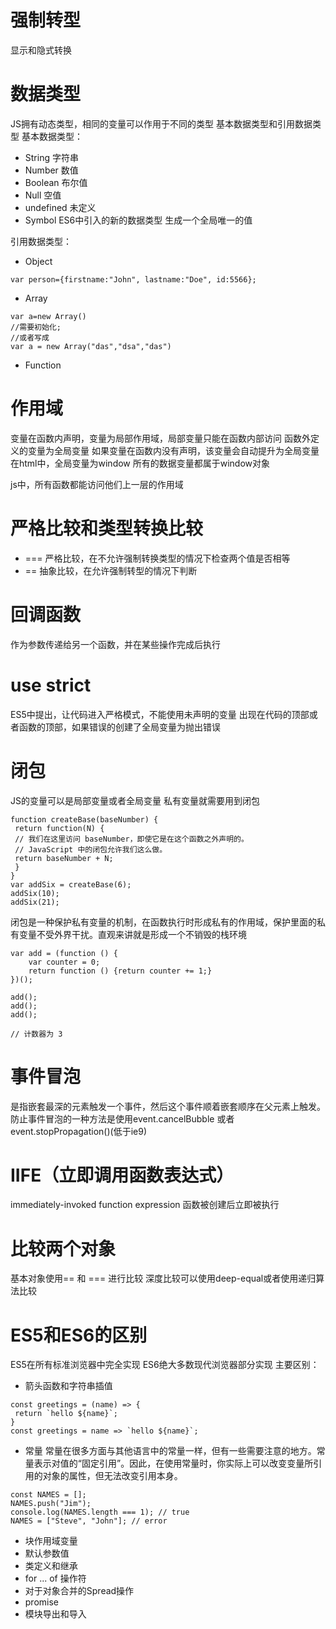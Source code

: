 # 强制转型
显示和隐式转换

# 数据类型
JS拥有动态类型，相同的变量可以作用于不同的类型
基本数据类型和引用数据类型
基本数据类型：
+ String  字符串
+ Number  数值
+ Boolean  布尔值
+ Null   空值
+ undefined 未定义
+ Symbol 
ES6中引入的新的数据类型 生成一个全局唯一的值

引用数据类型：
+ Object
```
var person={firstname:"John", lastname:"Doe", id:5566};
```
+ Array
```
var a=new Array() 
//需要初始化;
//或者写成
var a = new Array("das","dsa","das")
```
+ Function

# 作用域
变量在函数内声明，变量为局部作用域，局部变量只能在函数内部访问
函数外定义的变量为全局变量
如果变量在函数内没有声明，该变量会自动提升为全局变量
在html中，全局变量为window 所有的数据变量都属于window对象

js中，所有函数都能访问他们上一层的作用域

# 严格比较和类型转换比较
+ === 严格比较，在不允许强制转换类型的情况下检查两个值是否相等
+ == 抽象比较，在允许强制转型的情况下判断

# 回调函数
作为参数传递给另一个函数，并在某些操作完成后执行

# use strict 
ES5中提出，让代码进入严格模式，不能使用未声明的变量
出现在代码的顶部或者函数的顶部，如果错误的创建了全局变量为抛出错误

# 闭包
JS的变量可以是局部变量或者全局变量
私有变量就需要用到闭包

```
function createBase(baseNumber) {
 return function(N) {
 // 我们在这里访问 baseNumber，即使它是在这个函数之外声明的。
 // JavaScript 中的闭包允许我们这么做。
 return baseNumber + N;
 }
}
var addSix = createBase(6);
addSix(10);
addSix(21);
```

闭包是一种保护私有变量的机制，在函数执行时形成私有的作用域，保护里面的私有变量不受外界干扰。直观来讲就是形成一个不销毁的栈环境
```
var add = (function () {
    var counter = 0;
    return function () {return counter += 1;}
})();
 
add();
add();
add();
 
// 计数器为 3
```

# 事件冒泡
是指嵌套最深的元素触发一个事件，然后这个事件顺着嵌套顺序在父元素上触发。
防止事件冒泡的一种方法是使用event.cancelBubble 或者event.stopPropagation()(低于ie9)

# IIFE（立即调用函数表达式）
immediately-invoked function expression
函数被创建后立即被执行

# 比较两个对象
基本对象使用== 和 === 进行比较
深度比较可以使用deep-equal或者使用递归算法比较

# ES5和ES6的区别
ES5在所有标准浏览器中完全实现
ES6绝大多数现代浏览器部分实现
主要区别：
+ 箭头函数和字符串插值
```
const greetings = (name) => {
 return `hello ${name}`;
}
const greetings = name => `hello ${name}`;
```
+ 常量
常量在很多方面与其他语言中的常量一样，但有一些需要注意的地方。常量表示对值的“固定引用”。因此，在使用常量时，你实际上可以改变变量所引用的对象的属性，但无法改变引用本身。
```
const NAMES = [];
NAMES.push("Jim");
console.log(NAMES.length === 1); // true
NAMES = ["Steve", "John"]; // error
```
+ 块作用域变量
+ 默认参数值
+ 类定义和继承
+ for ... of 操作符
+ 对于对象合并的Spread操作
+ promise
+ 模块导出和导入
